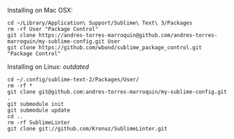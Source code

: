 Installing on Mac OSX:

    cd ~/Library/Application\ Support/Sublime\ Text\ 3/Packages
    rm -rf User "Package Control"
    git clone https://andres-torres-marroquin@github.com/andres-torres-marroquin/my-sublime-config.git User
    git clone https://github.com/wbond/sublime_package_control.git "Package Control"

Installing on Linux: *outdated*

    cd ~/.config/sublime-text-2/Packages/User/
    rm -rf *
    git clone git@github.com:andres-torres-marroquin/my-sublime-config.git .
    git submodule init
    git submodule update
    cd ..
    rm -rf SublimeLinter
    git clone git://github.com/Kronuz/SublimeLinter.git
